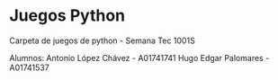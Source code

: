 # Juegos Python
 Carpeta de juegos de python - Semana Tec 1001S
 
 Alumnos:
 Antonio López Chávez - A01741741
 Hugo Edgar Palomares - A01741537
